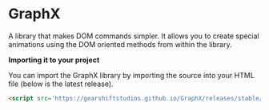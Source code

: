 # GraphX
A library that makes DOM commands simpler. It allows you to create special animations using the DOM oriented methods from within the library.

**Importing it to your project**

You can import the GraphX library by importing the source into your HTML file (below is the latest release).

```html
<script src='https://gearshiftstudios.github.io/GraphX/releases/stable/graphx@0.0.1.js'></script>
```
